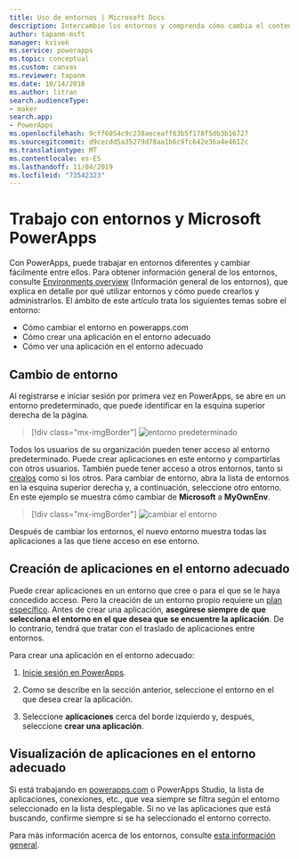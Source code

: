 ```yaml
---
title: Uso de entornos | Microsoft Docs
description: Intercambie los entornos y comprenda cómo cambia el contenido de las páginas.
author: tapanm-msft
manager: kvivek
ms.service: powerapps
ms.topic: conceptual
ms.custom: canvas
ms.reviewer: tapanm
ms.date: 10/14/2016
ms.author: litran
search.audienceType:
- maker
search.app:
- PowerApps
ms.openlocfilehash: 9cff6054c9c238aeceaff63b5f178f5db3b16727
ms.sourcegitcommit: d9cecdd5a35279d78aa1b6c9fc642e36a4e4612c
ms.translationtype: MT
ms.contentlocale: es-ES
ms.lasthandoff: 11/04/2019
ms.locfileid: "73542323"
---
```

# <a name="working-with-environments-and-microsoft-powerapps"></a>Trabajo con entornos y Microsoft PowerApps
Con PowerApps, puede trabajar en entornos diferentes y cambiar fácilmente entre ellos. Para obtener información general de los entornos, consulte [Environments overview](../../administrator/environments-overview.md) (Información general de los entornos), que explica en detalle por qué utilizar entornos y cómo puede crearlos y administrarlos. El ámbito de este artículo trata los siguientes temas sobre el entorno:

- Cómo cambiar el entorno en powerapps.com
- Cómo crear una aplicación en el entorno adecuado
- Cómo ver una aplicación en el entorno adecuado

## <a name="switch-the-environment"></a>Cambio de entorno
Al registrarse e iniciar sesión por primera vez en PowerApps, se abre en un entorno predeterminado, que puede identificar en la esquina superior derecha de la página.

> [!div class="mx-imgBorder"]
> ![entorno predeterminado](./media/working-with-environments/env-dropdown.png)

Todos los usuarios de su organización pueden tener acceso al entorno predeterminado. Puede crear aplicaciones en este entorno y compartirlas con otros usuarios. También puede tener acceso a otros entornos, tanto si [crealos](../../administrator/environments-administration.md) como si los otros. Para cambiar de entorno, abra la lista de entornos en la esquina superior derecha y, a continuación, seleccione otro entorno. En este ejemplo se muestra cómo cambiar de **Microsoft** a **MyOwnEnv**.

> [!div class="mx-imgBorder"]
> ![cambiar el entorno](./media/working-with-environments/switch-environment.png)

Después de cambiar los entornos, el nuevo entorno muestra todas las aplicaciones a las que tiene acceso en ese entorno.

## <a name="create-apps-in-the-right-environment"></a>Creación de aplicaciones en el entorno adecuado
Puede crear aplicaciones en un entorno que cree o para el que se le haya concedido acceso. Pero la creación de un entorno propio requiere un [plan específico](../../administrator/pricing-billing-skus.md). Antes de crear una aplicación, **asegúrese siempre de que selecciona el entorno en el que desea que se encuentre la aplicación**. De lo contrario, tendrá que tratar con el traslado de aplicaciones entre entornos.

Para crear una aplicación en el entorno adecuado:

1. [Inicie sesión en PowerApps](https://make.powerapps.com?utm_source=padocs&utm_medium=linkinadoc&utm_campaign=referralsfromdoc).

1. Como se describe en la sección anterior, seleccione el entorno en el que desea crear la aplicación.

1. Seleccione **aplicaciones** cerca del borde izquierdo y, después, seleccione **crear una aplicación**.

## <a name="view-apps-in-the-right-environment"></a>Visualización de aplicaciones en el entorno adecuado
Si está trabajando en [powerapps.com](https://make.powerapps.com?utm_source=padocs&utm_medium=linkinadoc&utm_campaign=referralsfromdoc) o PowerApps Studio, la lista de aplicaciones, conexiones, etc., que vea siempre se filtra según el entorno seleccionado en la lista desplegable. Si no ve las aplicaciones que está buscando, confirme siempre si se ha seleccionado el entorno correcto.

Para más información acerca de los entornos, consulte [esta información general](../../administrator/environments-overview.md).
